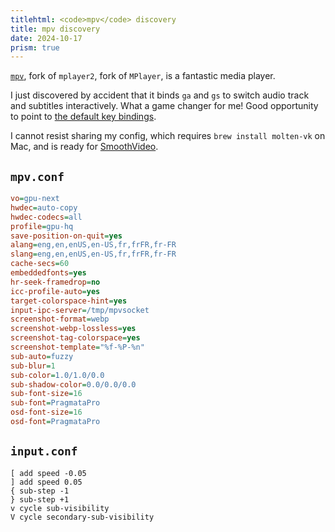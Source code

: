 ```yaml
---
titlehtml: <code>mpv</code> discovery
title: mpv discovery
date: 2024-10-17
prism: true
---
```


[`mpv`](https://mpv.io/), fork of `mplayer2`, fork of `MPlayer`, is a fantastic media player.

I just discovered by accident that it binds `ga` and `gs` to switch audio track and subtitles interactively. What a game changer for me! Good opportunity to point to [the default key bindings](https://github.com/mpv-player/mpv/blob/master/etc/input.conf).

I cannot resist sharing my config, which requires `brew install molten-vk` on Mac, and is ready for [SmoothVideo](https://www.svp-team.com/).

## `mpv.conf`

```ini
vo=gpu-next
hwdec=auto-copy
hwdec-codecs=all
profile=gpu-hq
save-position-on-quit=yes
alang=eng,en,enUS,en-US,fr,frFR,fr-FR
slang=eng,en,enUS,en-US,fr,frFR,fr-FR
cache-secs=60
embeddedfonts=yes
hr-seek-framedrop=no
icc-profile-auto=yes
target-colorspace-hint=yes
input-ipc-server=/tmp/mpvsocket
screenshot-format=webp
screenshot-webp-lossless=yes
screenshot-tag-colorspace=yes
screenshot-template="%f-%P-%n"
sub-auto=fuzzy
sub-blur=1
sub-color=1.0/1.0/0.0
sub-shadow-color=0.0/0.0/0.0
sub-font-size=16
sub-font=PragmataPro
osd-font-size=16
osd-font=PragmataPro
```

## `input.conf`

```text
[ add speed -0.05
] add speed 0.05
{ sub-step -1
} sub-step +1
v cycle sub-visibility
V cycle secondary-sub-visibility
```
